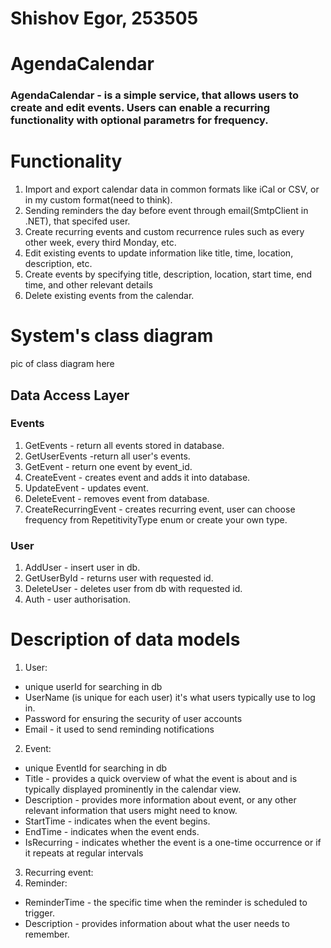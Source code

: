 # Shishov Egor, 253505
# AgendaCalendar
### AgendaCalendar - is a simple service, that allows users to create and edit events. Users can enable a recurring functionality with optional parametrs for frequency.
# Functionality
   1. Import and export calendar data in common formats like iCal or CSV, or in my custom format(need to think).
   2. Sending reminders the day before event through email(SmtpClient in .NET), that specifed user.
   3. Create recurring events and custom recurrence rules such as every other week, every third Monday, etc.
   4. Edit existing events to update information like title, time, location, description, etc.
   5. Create events by specifying title, description, location, start time, end time, and other relevant details
   6. Delete existing events from the calendar.
# System's class diagram
pic of class diagram here
## Data Access Layer 
 ### Events
1. GetEvents - return all events stored in database.
2. GetUserEvents -return all user's events.
3. GetEvent - return one event by event_id.
4. CreateEvent - creates event and adds it into database.
5. UpdateEvent - updates event.
6. DeleteEvent - removes event from database.
7. CreateRecurringEvent - creates recurring event, user can choose frequency from RepetitivityType enum or create your own type.
 ### User
1. AddUser - insert user in db.
2. GetUserById - returns user with requested id.
3. DeleteUser - deletes user from db with requested id.
4. Auth - user authorisation.
# Description of data models
1. User:
 - unique userId for searching in db
 - UserName (is unique for each user) it's what users typically use to log in.
 - Password for ensuring the security of user accounts
 - Email - it used to send reminding notifications
2. Event:
 - unique EventId for searching in db
 - Title - provides a quick overview of what the event is about and is typically displayed prominently in the calendar view.
 - Description - provides more information about event, or any other relevant information that users might need to know. 
 - StartTime - indicates when the event begins.
 - EndTime - indicates when the event ends.
 - IsRecurring - indicates whether the event is a one-time occurrence or if it repeats at regular intervals
3. Recurring event:
4. Reminder:
 - ReminderTime - the specific time when the reminder is scheduled to trigger. 
 - Description - provides information about what the user needs to remember. 
